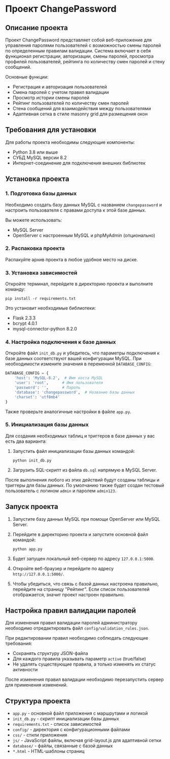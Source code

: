 # Проект ChangePassword

## Описание проекта

Проект ChangePassword представляет собой веб-приложение для управления паролями пользователей с возможностью смены паролей по определенным правилам валидации. Система включает в себя функционал регистрации, авторизации, смены паролей, просмотра профилей пользователей, рейтинга по количеству смен паролей и стену сообщений.

Основные функции:
- Регистрация и авторизация пользователей
- Смена паролей с учетом правил валидации
- Просмотр истории смены паролей
- Рейтинг пользователей по количеству смен паролей
- Стена сообщений для взаимодействия между пользователями
- Адаптивная сетка в стиле masonry grid для размещения окон

## Требования для установки

Для работы проекта необходимы следующие компоненты:
- Python 3.8 или выше
- СУБД MySQL версии 8.2
- Интернет-соединение для подключения внешних библиотек

## Установка проекта

### 1. Подготовка базы данных

Необходимо создать базу данных MySQL с названием `changepassword` и настроить пользователя с правами доступа к этой базе данных.

Вы можете использовать:
- MySQL Server
- OpenServer с настроенным MySQL и phpMyAdmin (опционально)

### 2. Распаковка проекта

Распакуйте архив проекта в любое удобное место на диске.

### 3. Установка зависимостей

Откройте терминал, перейдите в директорию проекта и выполните команду:

```
pip install -r requirements.txt
```

Это установит необходимые библиотеки:
- Flask 2.3.3
- bcrypt 4.0.1
- mysql-connector-python 8.2.0

### 4. Настройка подключения к базе данных

Откройте файл `init_db.py` и убедитесь, что параметры подключения к базе данных соответствуют вашей конфигурации MySQL. При необходимости измените значения в переменной `DATABASE_CONFIG`:

```python
DATABASE_CONFIG = {
    'host': 'MySQL-8.2',  # Имя хоста MySQL
    'user': 'root',      # Имя пользователя
    'password': '',      # Пароль
    'database': 'changepassword',  # Название базы данных
    'charset': 'utf8mb4'
}
```

Также проверьте аналогичные настройки в файле `app.py`.

### 5. Инициализация базы данных

Для создания необходимых таблиц и триггеров в базе данных у вас есть два варианта:

1. Запустить файл инициализации базы данных командой:
   ```
   python init_db.py
   ```

2. Загрузить SQL-скрипт из файла `db.sql` напрямую в MySQL Server.

После выполнения любого из этих действий будут созданы таблицы и триггеры для базы данных. По умолчанию также будет создан тестовый пользователь с логином `admin` и паролем `admin123`.

## Запуск проекта

1. Запустите базу данных MySQL при помощи OpenServer или MySQL Server.

2. Перейдите в директорию проекта и запустите основной файл командой:
   ```
   python app.py
   ```

3. Будет запущен локальный веб-сервер по адресу `127.0.0.1:5000`.

4. Откройте веб-браузер и перейдите по адресу `http://127.0.0.1:5000/`.

5. Чтобы убедиться, что связь с базой данных настроена правильно, перейдите на страницу "Рейтинг". Если список пользователей отображается, значит проект настроен правильно.

## Настройка правил валидации паролей

Для изменения правил валидации паролей администратору необходимо отредактировать файл `config/validation_rules.json`. 

При редактировании правил необходимо соблюдать следующие требования:
- Сохранять структуру JSON-файла
- Для каждого правила указывать параметр `active` (true/false)
- Не удалять существующие правила, а только изменять их статус активности

После изменения правил валидации необходимо перезапустить сервер для применения изменений.

## Структура проекта

- `app.py` - основной файл приложения с маршрутами и логикой
- `init_db.py` - скрипт инициализации базы данных
- `requirements.txt` - список зависимостей
- `config/` - директория с конфигурационными файлами
- `css/` - стили приложения
- `js/` - JavaScript файлы, включая grid-layout.js для адаптивной сетки
- `database/` - файлы, связанные с базой данных
- `*.html` - HTML-шаблоны страниц
